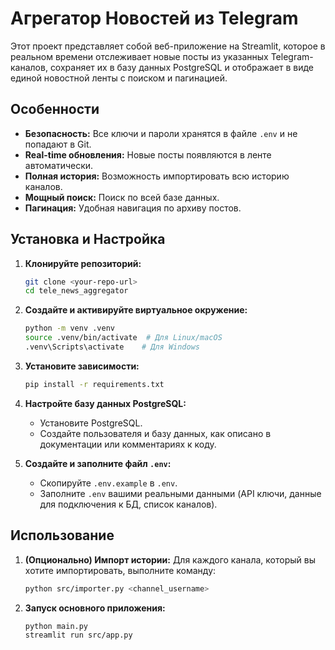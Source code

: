 # Агрегатор Новостей из Telegram

Этот проект представляет собой веб-приложение на Streamlit, которое в реальном времени отслеживает новые посты из указанных Telegram-каналов, сохраняет их в базу данных PostgreSQL и отображает в виде единой новостной ленты с поиском и пагинацией.

## Особенности

- **Безопасность:** Все ключи и пароли хранятся в файле `.env` и не попадают в Git.
- **Real-time обновления:** Новые посты появляются в ленте автоматически.
- **Полная история:** Возможность импортировать всю историю каналов.
- **Мощный поиск:** Поиск по всей базе данных.
- **Пагинация:** Удобная навигация по архиву постов.

## Установка и Настройка

1.  **Клонируйте репозиторий:**
    ```bash
    git clone <your-repo-url>
    cd tele_news_aggregator
    ```

2.  **Создайте и активируйте виртуальное окружение:**
    ```bash
    python -m venv .venv
    source .venv/bin/activate  # Для Linux/macOS
    .venv\Scripts\activate    # Для Windows
    ```

3.  **Установите зависимости:**
    ```bash
    pip install -r requirements.txt
    ```

4.  **Настройте базу данных PostgreSQL:**
    - Установите PostgreSQL.
    - Создайте пользователя и базу данных, как описано в документации или комментариях к коду.

5.  **Создайте и заполните файл `.env`:**
    - Скопируйте `.env.example` в `.env`.
    - Заполните `.env` вашими реальными данными (API ключи, данные для подключения к БД, список каналов).

## Использование

1.  **(Опционально) Импорт истории:**
    Для каждого канала, который вы хотите импортировать, выполните команду:
    ```bash
    python src/importer.py <channel_username>
    ```

2.  **Запуск основного приложения:**
    ```bash
    python main.py
    streamlit run src/app.py
    ```